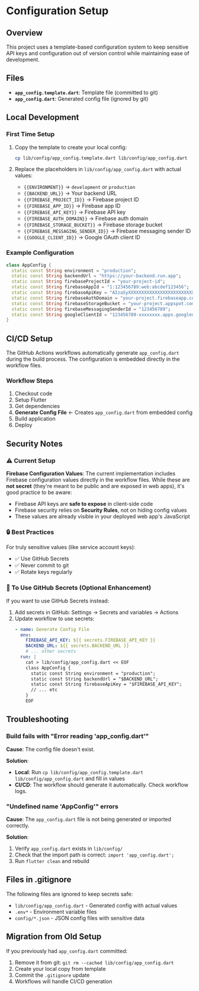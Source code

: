 # Configuration Setup

## Overview

This project uses a template-based configuration system to keep sensitive API keys and configuration out of version control while maintaining ease of development.

## Files

- **`app_config.template.dart`**: Template file (committed to git)
- **`app_config.dart`**: Generated config file (ignored by git)

## Local Development

### First Time Setup

1. Copy the template to create your local config:
   ```bash
   cp lib/config/app_config.template.dart lib/config/app_config.dart
   ```

2. Replace the placeholders in `lib/config/app_config.dart` with actual values:
   - `{{ENVIRONMENT}}` → `development` or `production`
   - `{{BACKEND_URL}}` → Your backend URL
   - `{{FIREBASE_PROJECT_ID}}` → Firebase project ID
   - `{{FIREBASE_APP_ID}}` → Firebase app ID
   - `{{FIREBASE_API_KEY}}` → Firebase API key
   - `{{FIREBASE_AUTH_DOMAIN}}` → Firebase auth domain
   - `{{FIREBASE_STORAGE_BUCKET}}` → Firebase storage bucket
   - `{{FIREBASE_MESSAGING_SENDER_ID}}` → Firebase messaging sender ID
   - `{{GOOGLE_CLIENT_ID}}` → Google OAuth client ID

### Example Configuration

```dart
class AppConfig {
  static const String environment = "production";
  static const String backendUrl = "https://your-backend.run.app";
  static const String firebaseProjectId = "your-project-id";
  static const String firebaseAppId = "1:123456789:web:abcdef123456";
  static const String firebaseApiKey = "AIzaSyXXXXXXXXXXXXXXXXXXXXXXXXXXXX";
  static const String firebaseAuthDomain = "your-project.firebaseapp.com";
  static const String firebaseStorageBucket = "your-project.appspot.com";
  static const String firebaseMessagingSenderId = "123456789";
  static const String googleClientId = "123456789-xxxxxxxx.apps.googleusercontent.com";
}
```

## CI/CD Setup

The GitHub Actions workflows automatically generate `app_config.dart` during the build process. The configuration is embedded directly in the workflow files.

### Workflow Steps

1. Checkout code
2. Setup Flutter
3. Get dependencies
4. **Generate Config File** ← Creates `app_config.dart` from embedded config
5. Build application
6. Deploy

## Security Notes

### ⚠️ Current Setup

**Firebase Configuration Values**: The current implementation includes Firebase configuration values directly in the workflow files. While these are **not secret** (they're meant to be public and are exposed in web apps), it's good practice to be aware:

- Firebase API keys are **safe to expose** in client-side code
- Firebase security relies on **Security Rules**, not on hiding config values
- These values are already visible in your deployed web app's JavaScript

### 🔒 Best Practices

For truly sensitive values (like service account keys):
- ✅ Use GitHub Secrets
- ✅ Never commit to git
- ✅ Rotate keys regularly

### 📝 To Use GitHub Secrets (Optional Enhancement)

If you want to use GitHub Secrets instead:

1. Add secrets in GitHub: Settings → Secrets and variables → Actions
2. Update workflow to use secrets:
   ```yaml
   - name: Generate Config File
     env:
       FIREBASE_API_KEY: ${{ secrets.FIREBASE_API_KEY }}
       BACKEND_URL: ${{ secrets.BACKEND_URL }}
       # ... other secrets
     run: |
       cat > lib/config/app_config.dart << EOF
       class AppConfig {
         static const String environment = "production";
         static const String backendUrl = "$BACKEND_URL";
         static const String firebaseApiKey = "$FIREBASE_API_KEY";
         // ... etc
       }
       EOF
   ```

## Troubleshooting

### Build fails with "Error reading 'app_config.dart'"

**Cause**: The config file doesn't exist.

**Solution**: 
- **Local**: Run `cp lib/config/app_config.template.dart lib/config/app_config.dart` and fill in values
- **CI/CD**: The workflow should generate it automatically. Check workflow logs.

### "Undefined name 'AppConfig'" errors

**Cause**: The `app_config.dart` file is not being generated or imported correctly.

**Solution**:
1. Verify `app_config.dart` exists in `lib/config/`
2. Check that the import path is correct: `import 'app_config.dart';`
3. Run `flutter clean` and rebuild

## Files in .gitignore

The following files are ignored to keep secrets safe:
- `lib/config/app_config.dart` - Generated config with actual values
- `.env*` - Environment variable files
- `config/*.json` - JSON config files with sensitive data

## Migration from Old Setup

If you previously had `app_config.dart` committed:

1. Remove it from git: `git rm --cached lib/config/app_config.dart`
2. Create your local copy from template
3. Commit the `.gitignore` update
4. Workflows will handle CI/CD generation
